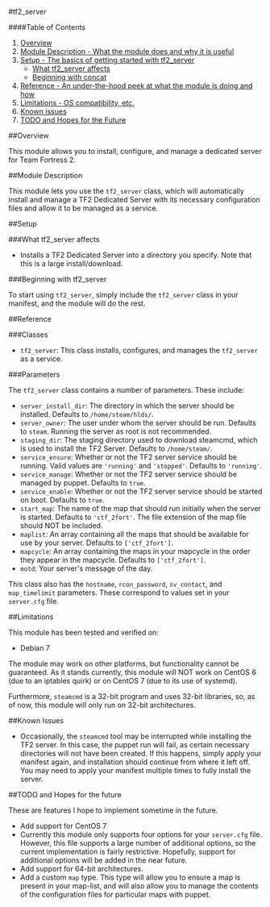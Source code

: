 #tf2_server

####Table of Contents

1. [Overview](#overview)
2. [Module Description - What the module does and why it is useful](#module-description)
3. [Setup - The basics of getting started with tf2_server](#setup)
    * [What tf2_server affects](#what-tf2_server-affects)
    * [Beginning with concat](#beginning-with-tf2_server)
4. [Reference - An under-the-hood peek at what the module is doing and how](#reference)
5. [Limitations - OS compatibility, etc.](#limitations)
6. [Known issues](#known-issues)
7. [TODO and Hopes for the Future](#todo-and-hopes-for-the-future)

##Overview

This module allows you to install, configure, and manage a dedicated server
for Team Fortress 2.

##Module Description

This module lets you use the `tf2_server` class, which will automatically install
and manage a TF2 Dedicated Server with its necessary configuration files and allow
it to be managed as a service.

##Setup

###What tf2_server affects

* Installs a TF2 Dedicated Server into
  a directory you specify. Note that this
  is a large install/download.

###Beginning with tf2_server

To start using `tf2_server`, simply include the
`tf2_server` class in your manifest, and the module
will do the rest.

##Reference

###Classes

* `tf2_server`: This class installs, configures, and manages the `tf2_server`
  as a service.

###Parameters

The `tf2_server` class contains a number of parameters. These include:

* `server_install_dir`: The directory in which the server should be installed.
  Defaults to `/home/steam/hlds/`.
* `server_owner`: The user under whom the server should be run. Defaults to
  `steam`. Running the server as root is not recommended.
* `staging_dir`: The staging directory used to download steamcmd, which is used to install
  the TF2 Server. Defaults to `/home/steam/`.
* `service_ensure`: Whether or not the TF2 server service should be running. Valid values are
  `'running'` and `'stopped'`. Defaults to `'running'`.
* `service_manage`: Whether or not the TF2 server service should be managed by puppet. Defaults to
  `true`.
* `service_enable`: Whether or not the TF2 server service should be started on boot. Defaults to
  `true`.
* `start_map`: The name of the map that should run initially when the server is started. Defaults to
  `'ctf_2fort'`. The file extension of the map file should NOT be included.
* `maplist`: An array containing all the maps that should be available for use by your server. Defaults
  to `['ctf_2fort']`.
* `mapcycle`: An array containing the maps in your mapcycle in the order they appear in the mapcycle.
  Defaults to `['ctf_2fort']`.
* `motd`: Your server's message of the day.

This class also has the `hostname`, `rcon_password`, `sv_contact`, and `map_timelimit`
parameters. These correspond to values set in your `server.cfg` file.

##Limitations

This module has been tested and verified on:

* Debian 7

The module may work on other platforms, but functionality cannot be guaranteed.
As it stands currently, this module will NOT work on CentOS 6 (due to an
iptables quirk) or on CentOS 7 (due to its use of systemd).

Furthermore, `steamcmd` is a 32-bit program and uses 32-bit libraries, so, as of now,
this module will only run on 32-bit architectures. 

##Known Issues

* Occasionally, the `steamcmd` tool may be interrupted while installing the TF2 server.
  In this case, the puppet run will fail, as certain necessary directories will not have
  been created. If this happens, simply apply your manifest again, and installation should
  continue from where it left off. You may need to apply your manifest multiple times to
  fully install the server. 

##TODO and Hopes for the future

These are features I hope to implement sometime in the future.

* Add support for CentOS 7
* Currently this module only supports four options for your `server.cfg` file. However, this
  file supports a large number of additional options, so the current implementation is fairly
  restrictive. Hopefully, support for additional options will be added in the near future.
* Add support for 64-bit architectures.
* Add a custom `map` type. This type will allow you to ensure a map is present in your map-list,
  and will also allow you to manage the contents of the configuration files for particular maps
  with puppet.
